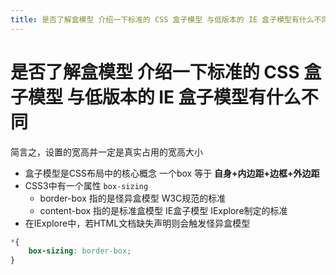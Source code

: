 ```yaml
---
title: 是否了解盒模型 介绍一下标准的 CSS 盒子模型 与低版本的 IE 盒子模型有什么不同 box-sizing常用的属性有哪些? 分别有啥作用?
---
```


# 是否了解盒模型 介绍一下标准的 CSS 盒子模型 与低版本的 IE 盒子模型有什么不同

简言之，设置的宽高并一定是真实占用的宽高大小

 - 盒子模型是CSS布局中的核心概念 一个box 等于 **自身+内边距+边框+外边距**
 - CSS3中有一个属性 `box-sizing`
    - border-box 指的是怪异盒模型 W3C规范的标准
    - content-box 指的是标准盒模型 IE盒子模型 IExplore制定的标准
 - 在IExplore中，若HTML文档缺失<!doctype html>声明则会触发怪异盒模型
 
```css
*{
    box-sizing: border-box;
}
```